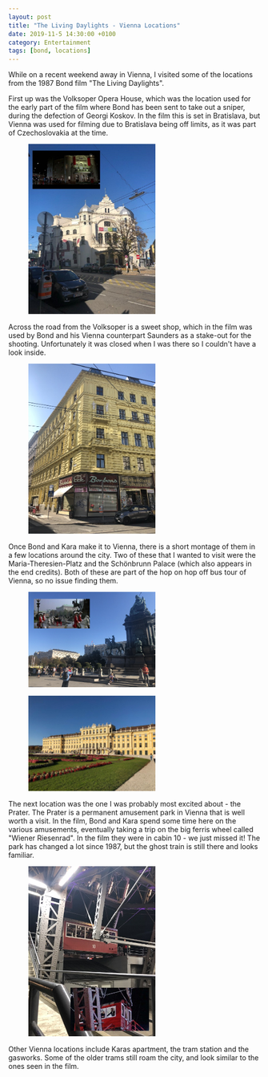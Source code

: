 ```yaml
---
layout: post
title: "The Living Daylights - Vienna Locations"
date: 2019-11-5 14:30:00 +0100
category: Entertainment
tags: [bond, locations]
---
```


While on a recent weekend away in Vienna, I visited some of the locations from the 1987 Bond film "The Living Daylights".

First up was the Volksoper Opera House, which was the location used for the early part of the film where Bond has been sent to take out a sniper, during the defection of Georgi Koskov. In the film this is set in Bratislava, but Vienna was used for filming due to Bratislava being off limits, as it was part of Czechoslovakia at the time.

<figure>
	<img src="/images/2019/11/Volksoper.jpg" width="254" />
</figure>

Across the road from the Volksoper is a sweet shop, which in the film was used by Bond and his Vienna counterpart Saunders as a stake-out for the shooting. Unfortunately it was closed when I was there so I couldn't have a look inside. 

<figure>
	<img src="/images/2019/11/Shop.jpg" width="254" />
</figure>

Once Bond and Kara make it to Vienna, there is a short montage of them in a few locations around the city. Two of these that I wanted to visit were the Maria-Theresien-Platz and the Schönbrunn Palace (which also appears in the end credits). Both of these are part of the hop on hop off bus tour of Vienna, so no issue finding them.

<figure>
	<img src="/images/2019/11/Platz.jpg" width="254" />
</figure>

<figure>
	<img src="/images/2019/11/Schonbrunn.jpg" width="254" />
</figure>

The next location was the one I was probably most excited about - the Prater. The Prater is a permanent amusement park in Vienna that is well worth a visit. In the film, Bond and Kara spend some time here on the various amusements, eventually taking a trip on the big ferris wheel called "Wiener Riesenrad". In the film they were in cabin 10 - we just missed it! The park has changed a lot since 1987, but the ghost train is still there and looks familiar.

<figure>
	<img src="/images/2019/11/Prater.jpg" width="254" />
</figure>

Other Vienna locations include Karas apartment, the tram station and the gasworks. Some of the older trams still roam the city, and look similar to the ones seen in the film.